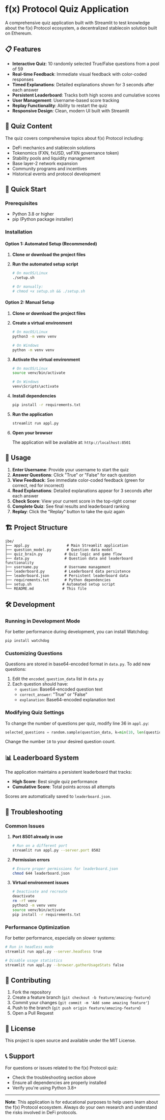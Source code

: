 # f(x) Protocol Quiz Application

A comprehensive quiz application built with Streamlit to test knowledge about the f(x) Protocol ecosystem, a decentralized stablecoin solution built on Ethereum.

## 📋 Features

- **Interactive Quiz**: 10 randomly selected True/False questions from a pool of 59
- **Real-time Feedback**: Immediate visual feedback with color-coded responses
- **Timed Explanations**: Detailed explanations shown for 3 seconds after each answer
- **Persistent Leaderboard**: Tracks both high scores and cumulative scores
- **User Management**: Username-based score tracking
- **Replay Functionality**: Ability to restart the quiz
- **Responsive Design**: Clean, modern UI built with Streamlit

## 🎯 Quiz Content

The quiz covers comprehensive topics about f(x) Protocol including:
- DeFi mechanics and stablecoin solutions
- Tokenomics (FXN, fxUSD, veFXN governance token)
- Stability pools and liquidity management
- Base layer-2 network expansion
- Community programs and incentives
- Historical events and protocol development

## 🚀 Quick Start

### Prerequisites

- Python 3.8 or higher
- pip (Python package installer)

### Installation

#### Option 1: Automated Setup (Recommended)

1. **Clone or download the project files**

2. **Run the automated setup script**
   ```bash
   # On macOS/Linux
   ./setup.sh

   # Or manually:
   # chmod +x setup.sh && ./setup.sh
   ```

#### Option 2: Manual Setup

1. **Clone or download the project files**

2. **Create a virtual environment**
   ```bash
   # On macOS/Linux
   python3 -m venv venv

   # On Windows
   python -m venv venv
   ```

3. **Activate the virtual environment**
   ```bash
   # On macOS/Linux
   source venv/bin/activate

   # On Windows
   venv\Scripts\activate
   ```

4. **Install dependencies**
   ```bash
   pip install -r requirements.txt
   ```

5. **Run the application**
   ```bash
   streamlit run appl.py
   ```

6. **Open your browser**

   The application will be available at: `http://localhost:8501`

## 📖 Usage

1. **Enter Username**: Provide your username to start the quiz
2. **Answer Questions**: Click "True" or "False" for each question
3. **View Feedback**: See immediate color-coded feedback (green for correct, red for incorrect)
4. **Read Explanations**: Detailed explanations appear for 3 seconds after each answer
5. **Check Score**: View your current score in the top-right corner
6. **Complete Quiz**: See final results and leaderboard ranking
7. **Replay**: Click the "Replay" button to take the quiz again

## 🏗️ Project Structure

```
ibe/
├── appl.py                 # Main Streamlit application
├── question_model.py       # Question data model
├── quiz_brain.py          # Quiz logic and game flow
├── data.py                # Question data and leaderboard functionality
├── username.py            # Username management
├── leaderboard.py         # Leaderboard data persistence
├── leaderboard.json       # Persistent leaderboard data
├── requirements.txt       # Python dependencies
├── setup.sh              # Automated setup script
└── README.md             # This file
```

## 🛠️ Development

### Running in Development Mode

For better performance during development, you can install Watchdog:

```bash
pip install watchdog
```

### Customizing Questions

Questions are stored in base64-encoded format in `data.py`. To add new questions:

1. Edit the `encoded_question_data` list in `data.py`
2. Each question should have:
   - `question`: Base64-encoded question text
   - `correct_answer`: "True" or "False"
   - `explanation`: Base64-encoded explanation text

### Modifying Quiz Settings

To change the number of questions per quiz, modify line 36 in `appl.py`:

```python
selected_questions = random.sample(question_data, k=min(10, len(question_data)))
```

Change the number `10` to your desired question count.

## 📊 Leaderboard System

The application maintains a persistent leaderboard that tracks:

- **High Score**: Best single quiz performance
- **Cumulative Score**: Total points across all attempts

Scores are automatically saved to `leaderboard.json`.

## 🐛 Troubleshooting

### Common Issues

1. **Port 8501 already in use**
   ```bash
   # Run on a different port
   streamlit run appl.py --server.port 8502
   ```

2. **Permission errors**
   ```bash
   # Ensure proper permissions for leaderboard.json
   chmod 644 leaderboard.json
   ```

3. **Virtual environment issues**
   ```bash
   # Deactivate and recreate
   deactivate
   rm -rf venv
   python3 -m venv venv
   source venv/bin/activate
   pip install -r requirements.txt
   ```

### Performance Optimization

For better performance, especially on slower systems:

```bash
# Run in headless mode
streamlit run appl.py --server.headless true

# Disable usage statistics
streamlit run appl.py --browser.gatherUsageStats false
```

## 🤝 Contributing

1. Fork the repository
2. Create a feature branch (`git checkout -b feature/amazing-feature`)
3. Commit your changes (`git commit -m 'Add some amazing feature'`)
4. Push to the branch (`git push origin feature/amazing-feature`)
5. Open a Pull Request

## 📄 License

This project is open source and available under the MIT License.

## 📞 Support

For questions or issues related to the f(x) Protocol quiz:
- Check the troubleshooting section above
- Ensure all dependencies are properly installed
- Verify you're using Python 3.8+

---

**Note**: This application is for educational purposes to help users learn about the f(x) Protocol ecosystem. Always do your own research and understand the risks involved in DeFi protocols.
